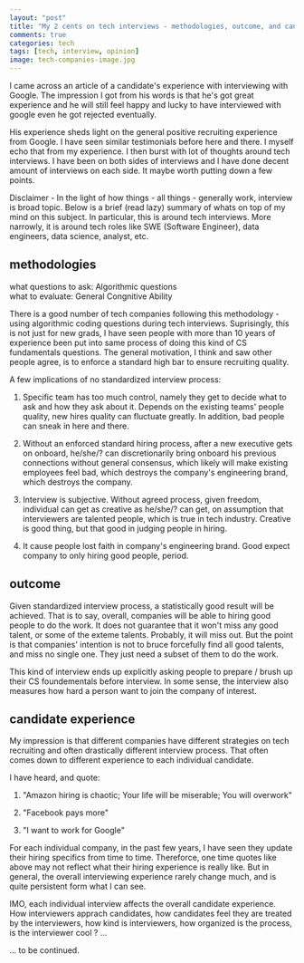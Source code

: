 ```yaml
---
layout: "post"
title: "My 2 cents on tech interviews - methodologies, outcome, and candidate experience in a holistic view"
comments: true
categories: tech
tags: [tech, interview, opinion] 
image: tech-companies-image.jpg
---
```


I came across an article of a candidate's experience with interviewing with Google. The impression I got from his words is that he's got great experience and he will still feel happy and lucky to have interviewed with google even he got rejected eventually.

His experience sheds light on the general positive recruiting experience from Google. I have seen similar testimonials before here and there. I myself echo that from my experience. I then burst with lot of thoughts around tech interviews. I have been on both sides of interviews and I have done decent amount of interviews on each side. It maybe worth putting down a few points.

Disclaimer - In the light of how things - all things - generally work, interview is broad topic. Below is a brief (read lazy) summary of whats on top of my mind on this subject. In particular, this is around tech interviews. More narrowly, it is around tech roles like SWE (Software Engineer), data engineers, data science, analyst, etc.

## methodologies

what questions to ask: Algorithmic questions  
what to evaluate: General Congnitive Ability  

There is a good number of tech companies following this methodology - using algorithmic coding questions during tech interviews. Suprisingly, this is not just for new grads, I have seen people with more than 10 years of experience been put into same process of doing this kind of CS fundamentals questions. The general motivation, I think and saw other people agree, is to enforce a standard high bar to ensure recruiting quality.  

A few implications of no standardized interview process:

1. Specific team has too much control, namely they get to decide what to ask and how they ask about it. Depends on the existing teams' people quality, new hires quality can fluctuate greatly. In addition, bad people can sneak in here and there.

2. Without an enforced standard hiring process, after a new executive gets on onboard, he/she/? can discretionarily bring onboard his previous connections without general consensus, which likely will make existing employees feel bad, which destroys the company's engineering brand, which destroys the company.

3. Interview is subjective. Without agreed process, given freedom, individual can get as creative as he/she/? can get, on assumption that interviewers are talented people, which is true in tech industry. Creative is good thing, but that good in judging people in hiring.

4. It cause people lost faith in company's engineering brand. Good expect company to only hiring good people, period.

## outcome

Given standardized interview process, a statistically good result will be achieved. That is to say, overall, companies will be able to hiring good people to do the work. It does not guarantee that it won't miss any good talent, or some of the exteme talents. Probably, it will miss out. But the point is that companies' intention is not to bruce forcefully find all good talents, and miss no single one. They just need a subset of them to do the work.

This kind of interview ends up explicitly asking people to prepare / brush up their CS foundementals before interview. In some sense, the interview also measures how hard a person want to join the company of interest.

## candidate experience

My impression is that different companies have different strategies on tech recruiting and often drastically different interview process. That often comes down to different experience to each individual candidate.

I have heard, and quote:

1. "Amazon hiring is chaotic; Your life will be miserable; You will overwork"

2. "Facebook pays more"

3. "I want to work for Google"

For each individual company, in the past few years, I have seen they update their hiring specifics from time to time. Thereforce, one time quotes like above may not reflect what their hiring experience is really like. But in general, the overall interviewing experience rarely change much, and is quite persistent form what I can see.

IMO, each individual interview affects the overall candidate experience. How interviewers apprach candidates, how candidates feel they are treated by the interviewers, how kind is interviewers, how organized is the process, is the interviewer cool ? ...

... to be continued.
